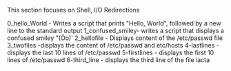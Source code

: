 This section focuses on Shell, I/O Redirections

0_hello_World - Writes a script that prints "Hello, World", followed by a new line to the standard output
1_confused_smiley- writes a script that displays a confused smiley "(Ôo)'
2_hellofile - Displays content of the /etc/passwd file
3_twofiles -displays the content of /etc/passwd and etc/hosts
4-lastlines -displays the last 10 lines of /etc/passwd
5-firstlines - displays the first 10 lines of /etc/passwd
6-third_line - displays the third line of the file iacta

